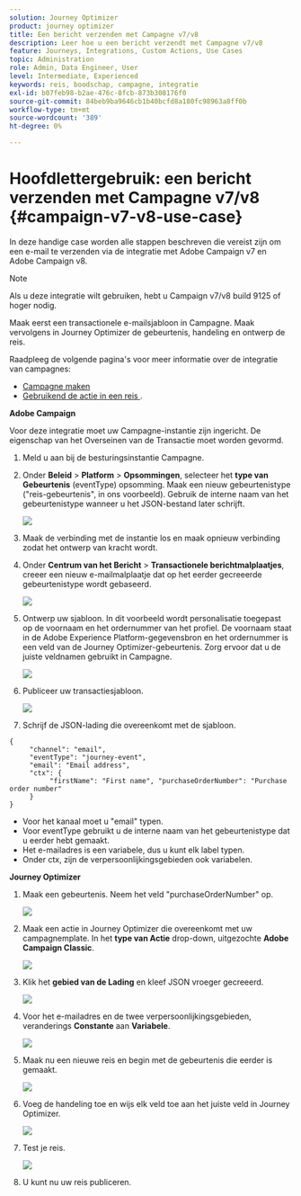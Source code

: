 ```yaml
---
solution: Journey Optimizer
product: journey optimizer
title: Een bericht verzenden met Campagne v7/v8
description: Leer hoe u een bericht verzendt met Campagne v7/v8
feature: Journeys, Integrations, Custom Actions, Use Cases
topic: Administration
role: Admin, Data Engineer, User
level: Intermediate, Experienced
keywords: reis, boodschap, campagne, integratie
exl-id: b07feb98-b2ae-476c-8fcb-873b308176f0
source-git-commit: 84beb9ba9646cb1b40bcfd8a180fc98963a8ff0b
workflow-type: tm+mt
source-wordcount: '389'
ht-degree: 0%

---
```


# Hoofdlettergebruik: een bericht verzenden met Campagne v7/v8 {#campaign-v7-v8-use-case}

In deze handige case worden alle stappen beschreven die vereist zijn om een e-mail te verzenden via de integratie met Adobe Campaign v7 en Adobe Campaign v8.

>[!NOTE]
>
>Als u deze integratie wilt gebruiken, hebt u Campaign v7/v8 build 9125 of hoger nodig.

Maak eerst een transactionele e-mailsjabloon in Campagne. Maak vervolgens in Journey Optimizer de gebeurtenis, handeling en ontwerp de reis.

Raadpleeg de volgende pagina&#39;s voor meer informatie over de integratie van campagnes:

* [Campagne maken](../action/acc-action.md)
* [ Gebruikend de actie in een reis ](../building-journeys/using-adobe-campaign-v7-v8.md).

**Adobe Campaign**

Voor deze integratie moet uw Campagne-instantie zijn ingericht. De eigenschap van het Overseinen van de Transactie moet worden gevormd.

1. Meld u aan bij de besturingsinstantie Campagne.

1. Onder **Beleid** > **Platform** > **Opsommingen**, selecteer het **type van Gebeurtenis** (eventType) opsomming. Maak een nieuw gebeurtenistype (&quot;reis-gebeurtenis&quot;, in ons voorbeeld). Gebruik de interne naam van het gebeurtenistype wanneer u het JSON-bestand later schrijft.

   ![](assets/accintegration-uc-1.png)

1. Maak de verbinding met de instantie los en maak opnieuw verbinding zodat het ontwerp van kracht wordt.

1. Onder **Centrum van het Bericht** > **Transactionele berichtmalplaatjes**, creeer een nieuw e-mailmalplaatje dat op het eerder gecreeerde gebeurtenistype wordt gebaseerd.

   ![](assets/accintegration-uc-2.png)

1. Ontwerp uw sjabloon. In dit voorbeeld wordt personalisatie toegepast op de voornaam en het ordernummer van het profiel. De voornaam staat in de Adobe Experience Platform-gegevensbron en het ordernummer is een veld van de Journey Optimizer-gebeurtenis. Zorg ervoor dat u de juiste veldnamen gebruikt in Campagne.

   ![](assets/accintegration-uc-3.png)

1. Publiceer uw transactiesjabloon.

   ![](assets/accintegration-uc-4.png)

1. Schrijf de JSON-lading die overeenkomt met de sjabloon.

```
{
     "channel": "email",
     "eventType": "journey-event",
     "email": "Email address",
     "ctx": {
          "firstName": "First name", "purchaseOrderNumber": "Purchase order number"
     }
}
```

* Voor het kanaal moet u &quot;email&quot; typen.
* Voor eventType gebruikt u de interne naam van het gebeurtenistype dat u eerder hebt gemaakt.
* Het e-mailadres is een variabele, dus u kunt elk label typen.
* Onder ctx, zijn de verpersoonlijkingsgebieden ook variabelen.

**Journey Optimizer**

1. Maak een gebeurtenis. Neem het veld &quot;purchaseOrderNumber&quot; op.

   ![](assets/accintegration-uc-5.png)

1. Maak een actie in Journey Optimizer die overeenkomt met uw campagnemplate. In het **type van Actie** drop-down, uitgezochte **Adobe Campaign Classic**.

   ![](assets/accintegration-uc-6.png)

1. Klik het **gebied van de Lading** en kleef JSON vroeger gecreeerd.

   ![](assets/accintegration-uc-7.png)

1. Voor het e-mailadres en de twee verpersoonlijkingsgebieden, veranderings **Constante** aan **Variabele**.

   ![](assets/accintegration-uc-8.png)

1. Maak nu een nieuwe reis en begin met de gebeurtenis die eerder is gemaakt.

   ![](assets/accintegration-uc-9.png)

1. Voeg de handeling toe en wijs elk veld toe aan het juiste veld in Journey Optimizer.

   ![](assets/accintegration-uc-10.png)

1. Test je reis.

   ![](assets/accintegration-uc-11.png)

1. U kunt nu uw reis publiceren.
